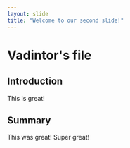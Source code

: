 ```yaml
---
layout: slide
title: "Welcome to our second slide!"
---
```

# Vadintor's file
## Introduction
This is great!
## Summary
This was great!
Super great!